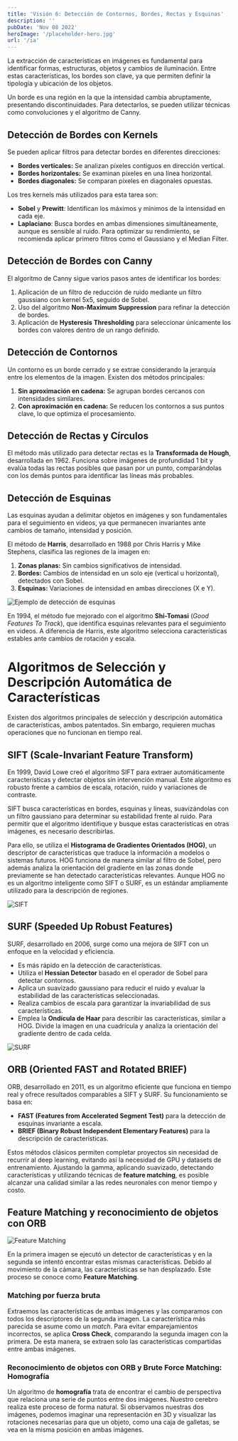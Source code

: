 ```yaml
---
title: 'Visión 6: Detección de Contornos, Bordes, Rectas y Esquinas'
description: ''
pubDate: 'Nov 08 2022'
heroImage: '/placeholder-hero.jpg'
url: '/ia'
---
```


La extracción de características en imágenes es fundamental para identificar formas, estructuras, objetos y cambios de iluminación. Entre estas características, los bordes son clave, ya que permiten definir la tipología y ubicación de los objetos.

Un borde es una región en la que la intensidad cambia abruptamente, presentando discontinuidades. Para detectarlos, se pueden utilizar técnicas como convoluciones y el algoritmo de Canny.

## Detección de Bordes con Kernels

Se pueden aplicar filtros para detectar bordes en diferentes direcciones:

- **Bordes verticales:** Se analizan píxeles contiguos en dirección vertical.
- **Bordes horizontales:** Se examinan píxeles en una línea horizontal.
- **Bordes diagonales:** Se comparan píxeles en diagonales opuestas.

Los tres kernels más utilizados para esta tarea son:

- **Sobel** y **Prewitt**: Identifican los máximos y mínimos de la intensidad en cada eje.
- **Laplaciano**: Busca bordes en ambas dimensiones simultáneamente, aunque es sensible al ruido. Para optimizar su rendimiento, se recomienda aplicar primero filtros como el Gaussiano y el Median Filter.

## Detección de Bordes con Canny

El algoritmo de Canny sigue varios pasos antes de identificar los bordes:

1. Aplicación de un filtro de reducción de ruido mediante un filtro gaussiano con kernel 5x5, seguido de Sobel.
2. Uso del algoritmo **Non-Maximum Suppression** para refinar la detección de bordes.
3. Aplicación de **Hysteresis Thresholding** para seleccionar únicamente los bordes con valores dentro de un rango definido.

## Detección de Contornos

Un contorno es un borde cerrado y se extrae considerando la jerarquía entre los elementos de la imagen. Existen dos métodos principales:

1. **Sin aproximación en cadena:** Se agrupan bordes cercanos con intensidades similares.
2. **Con aproximación en cadena:** Se reducen los contornos a sus puntos clave, lo que optimiza el procesamiento.

## Detección de Rectas y Círculos

El método más utilizado para detectar rectas es la **Transformada de Hough**, desarrollada en 1962. Funciona sobre imágenes de profundidad 1 bit y evalúa todas las rectas posibles que pasan por un punto, comparándolas con los demás puntos para identificar las líneas más probables.

## Detección de Esquinas

Las esquinas ayudan a delimitar objetos en imágenes y son fundamentales para el seguimiento en videos, ya que permanecen invariantes ante cambios de tamaño, intensidad y posición.

El método de **Harris**, desarrollado en 1988 por Chris Harris y Mike Stephens, clasifica las regiones de la imagen en:

1. **Zonas planas:** Sin cambios significativos de intensidad.
2. **Bordes:** Cambios de intensidad en un solo eje (vertical u horizontal), detectados con Sobel.
3. **Esquinas:** Variaciones de intensidad en ambas direcciones (X e Y).

<!-- ![Ejemplo de detección de esquinas](https://cdn.educalms.com/MWtWcW02RTRXWEtmNkpZMmFTRnVsdyUzRCUzRA==-1721386111.png?Expires=1740117365&Signature=NZgFK2mAAVSUQeoHiS6i6g-IhoPNorMcl1aRKoeAzRuOAcTIpp1z-izLBp8jJwcjSDoNGau8aAHx9UJpYgkdOTFf-7bYWA38qTRDNW4zMyVbDm3Q1~0YyHQRElUwAt-eBgbwjmgSUCZwxBh7uLt2ztcH7hD9vGS7dKF9sXC~b61q0OjwYdHmCNd19Rzv2M70yO6pLoTyfP0C-ciD-wF86YWoNB-DDZQOHqWxA12VswH0Xi0J8MBaZGIpxtf1S7MqAJ0ucV1ZFkD92XHBJkV4JD8aY~4aZhMAbHCLDqajc7PuL3sDCI8qUxo4auOubPYYB~-c05ths0ztIg2FXbephw__&Key-Pair-Id=K2XVTQ1784SQT0) -->

<img src="https://cdn.educalms.com/MWtWcW02RTRXWEtmNkpZMmFTRnVsdyUzRCUzRA==-1721386111.png?Expires=1740117365&Signature=NZgFK2mAAVSUQeoHiS6i6g-IhoPNorMcl1aRKoeAzRuOAcTIpp1z-izLBp8jJwcjSDoNGau8aAHx9UJpYgkdOTFf-7bYWA38qTRDNW4zMyVbDm3Q1~0YyHQRElUwAt-eBgbwjmgSUCZwxBh7uLt2ztcH7hD9vGS7dKF9sXC~b61q0OjwYdHmCNd19Rzv2M70yO6pLoTyfP0C-ciD-wF86YWoNB-DDZQOHqWxA12VswH0Xi0J8MBaZGIpxtf1S7MqAJ0ucV1ZFkD92XHBJkV4JD8aY~4aZhMAbHCLDqajc7PuL3sDCI8qUxo4auOubPYYB~-c05ths0ztIg2FXbephw__&Key-Pair-Id=K2XVTQ1784SQT0" alt="Ejemplo de detección de esquinas" />

En 1994, el método fue mejorado con el algoritmo **Shi-Tomasi** (_Good Features To Track_), que identifica esquinas relevantes para el seguimiento en videos. A diferencia de Harris, este algoritmo selecciona características estables ante cambios de rotación y escala.

# Algoritmos de Selección y Descripción Automática de Características

Existen dos algoritmos principales de selección y descripción automática de características, ambos patentados. Sin embargo, requieren muchas operaciones que no funcionan en tiempo real.

## SIFT (Scale-Invariant Feature Transform)

En 1999, David Lowe creó el algoritmo SIFT para extraer automáticamente características y detectar objetos sin intervención manual. Este algoritmo es robusto frente a cambios de escala, rotación, ruido y variaciones de contraste.

SIFT busca características en bordes, esquinas y líneas, suavizándolas con un filtro gaussiano para determinar su estabilidad frente al ruido. Para permitir que el algoritmo identifique y busque estas características en otras imágenes, es necesario describirlas.

Para ello, se utiliza el **Histograma de Gradientes Orientados (HOG)**, un descriptor de características que traduce la información a modelos o sistemas futuros. HOG funciona de manera similar al filtro de Sobel, pero además analiza la orientación del gradiente en las zonas donde previamente se han detectado características relevantes. Aunque HOG no es un algoritmo inteligente como SIFT o SURF, es un estándar ampliamente utilizado para la descripción de regiones.

<!-- ![SIFT](https://cdn.educalms.com/VUh1QVEyeGJQMnFTeXV2VmdJRE4lMkZRJTNEJTNE-1721386114.png?Expires=1740192437&Signature=NmfLuQBRIKmMbQAss4Gwxz2epVQuqskvVLFBlIeeZjWu6yo0SE7gDL~QmgFApg5i90ANjj9mZcndMgXrOaZw1LN6Ry5Be4qJ3vJafXiSvKNgOS3d~JrBt3WQ-caputkVduTcYUiX1Z0LyeUISLFV9ZNizyj0WDX0tDIOIA~FDyvfSNuKbdnN-rN1mvIkHzCiW8UGHqBiR9Vv0pff8ceVhPlRegrdOOIZ8D3kSaMfbHF11wk6m3AK9RAVRBIu8u9W9t5xnVHqgtCnsxCTb7IkkLVpZQPLGw0dt9WZMANnv2DsQ2XxDxqrXxpxNVwt~jtEKRKTEjdQBCDDSZIiRSIqQQ__&Key-Pair-Id=K2XVTQ1784SQT0) -->

<img src="https://cdn.educalms.com/VUh1QVEyeGJQMnFTeXV2VmdJRE4lMkZRJTNEJTNE-1721386114.png?Expires=1740192437&Signature=NmfLuQBRIKmMbQAss4Gwxz2epVQuqskvVLFBlIeeZjWu6yo0SE7gDL~QmgFApg5i90ANjj9mZcndMgXrOaZw1LN6Ry5Be4qJ3vJafXiSvKNgOS3d~JrBt3WQ-caputkVduTcYUiX1Z0LyeUISLFV9ZNizyj0WDX0tDIOIA~FDyvfSNuKbdnN-rN1mvIkHzCiW8UGHqBiR9Vv0pff8ceVhPlRegrdOOIZ8D3kSaMfbHF11wk6m3AK9RAVRBIu8u9W9t5xnVHqgtCnsxCTb7IkkLVpZQPLGw0dt9WZMANnv2DsQ2XxDxqrXxpxNVwt~jtEKRKTEjdQBCDDSZIiRSIqQQ__&Key-Pair-Id=K2XVTQ1784SQT0" alt="SIFT" />

## SURF (Speeded Up Robust Features)

SURF, desarrollado en 2006, surge como una mejora de SIFT con un enfoque en la velocidad y eficiencia.

- Es más rápido en la detección de características.
- Utiliza el **Hessian Detector** basado en el operador de Sobel para detectar contornos.
- Aplica un suavizado gaussiano para reducir el ruido y evaluar la estabilidad de las características seleccionadas.
- Realiza cambios de escala para garantizar la invariabilidad de sus características.
- Emplea la **Ondícula de Haar** para describir las características, similar a HOG. Divide la imagen en una cuadrícula y analiza la orientación del gradiente dentro de cada celda.

<!-- ![SURF](https://cdn.educalms.com/NHBYUmN4ZXpWeVg2ZFdJaWNTSGZoZyUzRCUzRA==-1721386115.png?Expires=1740193227&Signature=KBSeaSUCdGVIB5FB0umzLoIxWKoFyW7Qgcy6rsli-NHd0MzvZjQSTlielF9cauL5QraVh2Y3YSvrByru9XhhgB2PynRyMBANGP~8Jj5K5MdmHJ~Wk3d0G8i13on1Shg22UJ3zaCqQyCv56mky4dyZWJ12Jm4k4UcdRdXNRIiBbbWGVRBqEqrPp9jUuZxib7hrkHProrM~Gch90--M~G9K5oJJE3EJRDO4pNawdoD8hab4z7eKwxmCQ6UQPjFuXNzvCBbqS5GuRu~8fdxCPZrjh4w4sg30-My4xWLmM4P3qO0Kge025ORLH5eK6TrV7o1TWNlujlywOkD2wDlvDVmwQ__&Key-Pair-Id=K2XVTQ1784SQT0) -->

<img src="https://cdn.educalms.com/NHBYUmN4ZXpWeVg2ZFdJaWNTSGZoZyUzRCUzRA==-1721386115.png?Expires=1740193227&Signature=KBSeaSUCdGVIB5FB0umzLoIxWKoFyW7Qgcy6rsli-NHd0MzvZjQSTlielF9cauL5QraVh2Y3YSvrByru9XhhgB2PynRyMBANGP~8Jj5K5MdmHJ~Wk3d0G8i13on1Shg22UJ3zaCqQyCv56mky4dyZWJ12Jm4k4UcdRdXNRIiBbbWGVRBqEqrPp9jUuZxib7hrkHProrM~Gch90--M~G9K5oJJE3EJRDO4pNawdoD8hab4z7eKwxmCQ6UQPjFuXNzvCBbqS5GuRu~8fdxCPZrjh4w4sg30-My4xWLmM4P3qO0Kge025ORLH5eK6TrV7o1TWNlujlywOkD2wDlvDVmwQ__&Key-Pair-Id=K2XVTQ1784SQT0" alt="SURF" />

## ORB (Oriented FAST and Rotated BRIEF)

ORB, desarrollado en 2011, es un algoritmo eficiente que funciona en tiempo real y ofrece resultados comparables a SIFT y SURF. Su funcionamiento se basa en:

- **FAST (Features from Accelerated Segment Test)** para la detección de esquinas invariante a escala.
- **BRIEF (Binary Robust Independent Elementary Features)** para la descripción de características.

Estos métodos clásicos permiten completar proyectos sin necesidad de recurrir al deep learning, evitando así la necesidad de GPU y datasets de entrenamiento. Ajustando la gamma, aplicando suavizado, detectando características y utilizando técnicas de **feature matching**, es posible alcanzar una calidad similar a las redes neuronales con menor tiempo y costo.

## Feature Matching y reconocimiento de objetos con ORB

<!-- ![Feature Matching](https://cdn.educalms.com/NnJZTlNGN2dKMWc5YjRqdEJ5aHZpZyUzRCUzRA==-1721386119.png?Expires=1740195494&Signature=HC6OuaU2fNOieg45IYovpwcKALpEHkzNSCcW8MBfFk~U1ZBY7RjV4KjIBK1R4ajSTs6~paH2njKBu4zWixxZ5EHyKPEaD9yCBF5oNLHV8Epw0T6YY8iwQzn-EaJvWuYzwqRYm0Enbdvcew45HWzi2057ZRcT-K6OkyBnmseBXzzxZezgcAhGC1w5HjC2nxvAqIs0bbDv6EuNAt8kacX8Z~1C5qm9ty9oBjni~G-okMh7YzpA8fmZKN9uZhPADoYZdDeRLeKZ4Yvfg-VzgXmcUcpK16YEeSRfcV2qNn~cPjtxyDKaqSocGCAcMYi14Gs75fEHniJ2SnfWoKpAJmyQqQ__&Key-Pair-Id=K2XVTQ1784SQT0) -->

<img src="https://cdn.educalms.com/NnJZTlNGN2dKMWc5YjRqdEJ5aHZpZyUzRCUzRA==-1721386119.png?Expires=1740195494&Signature=HC6OuaU2fNOieg45IYovpwcKALpEHkzNSCcW8MBfFk~U1ZBY7RjV4KjIBK1R4ajSTs6~paH2njKBu4zWixxZ5EHyKPEaD9yCBF5oNLHV8Epw0T6YY8iwQzn-EaJvWuYzwqRYm0Enbdvcew45HWzi2057ZRcT-K6OkyBnmseBXzzxZezgcAhGC1w5HjC2nxvAqIs0bbDv6EuNAt8kacX8Z~1C5qm9ty9oBjni~G-okMh7YzpA8fmZKN9uZhPADoYZdDeRLeKZ4Yvfg-VzgXmcUcpK16YEeSRfcV2qNn~cPjtxyDKaqSocGCAcMYi14Gs75fEHniJ2SnfWoKpAJmyQqQ__&Key-Pair-Id=K2XVTQ1784SQT0" alt="Feature Matching" />

En la primera imagen se ejecutó un detector de características y en la segunda se intentó encontrar estas mismas características. Debido al movimiento de la cámara, las características se han desplazado. Este proceso se conoce como **Feature Matching**.

### Matching por fuerza bruta

Extraemos las características de ambas imágenes y las comparamos con todos los descriptores de la segunda imagen. La característica más parecida se asume como un _match_. Para evitar emparejamientos incorrectos, se aplica **Cross Check**, comparando la segunda imagen con la primera. De esta manera, se extraen solo las características compartidas entre ambas imágenes.

### Reconocimiento de objetos con ORB y Brute Force Matching: Homografía

Un algoritmo de **homografía** trata de encontrar el cambio de perspectiva que relaciona una serie de puntos entre dos imágenes. Nuestro cerebro realiza este proceso de forma natural. Si observamos nuestras dos imágenes, podemos imaginar una representación en 3D y visualizar las rotaciones necesarias para que un objeto, como una caja de galletas, se vea en la misma posición en ambas imágenes.
